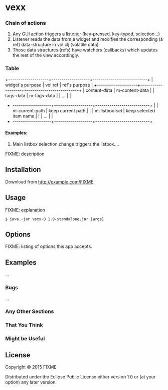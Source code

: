 # vexx

### Chain of actions

1. Any GUI action triggers a listener (key-pressed, key-typed, selection...)
2. Listener reads the data from a widget
   and modifies the corresponding (a ref) data-structure in vol.clj (volatile data)
3. Those data structures (refs) have watchers (callbacks) which updates the rest
   of the view accordingly.

### Table

+--------------------+-------------------+---------------------------+
| widget's purpose   |  vol ref          | ref's purpose             |
+--------------------+-------------------+---------------------------+
| content-data       | m-content-data    |
| tags-data          | m-tags-data       |
| ...                |                   |
+ -------------------+-------------------+---------------------------+
|                    |  m-current-path   | keep current path         |
|                    |  m-listbox-sel    | keep selected item name   |
|                    |  ...              |                           |
+ -------------------+-------------------+---------------------------+		      

#### Examples:
1. Main listbox selection change triggers the listbox....

   
   
FIXME: description

## Installation

Download from http://example.com/FIXME.

## Usage

FIXME: explanation

    $ java -jar vexx-0.1.0-standalone.jar [args]

## Options

FIXME: listing of options this app accepts.

## Examples

...

### Bugs

...

### Any Other Sections
### That You Think
### Might be Useful

## License

Copyright © 2015 FIXME

Distributed under the Eclipse Public License either version 1.0 or (at
your option) any later version.

